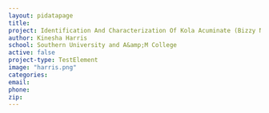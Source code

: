 ```yaml
---
layout: pidatapage
title:
project: Identification And Characterization Of Kola Acuminate (Bizzy Nut)-Specific Biomarkers For Prostate Cancer Prevention
author: Kinesha Harris
school: Southern University and A&amp;M College
active: false
project-type: TestElement
image: "harris.png"
categories:
email:
phone:
zip:
---
```

